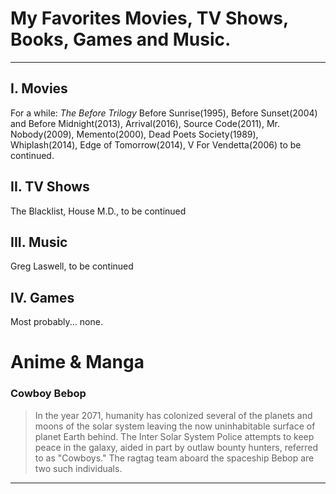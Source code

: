 # My Favorites Movies, TV Shows, Books, Games and Music.
___________________________________________________________

## I. Movies
For a while: *The Before Trilogy* Before Sunrise(1995), Before Sunset(2004) and Before Midnight(2013), Arrival(2016), Source Code(2011), Mr. Nobody(2009), Memento(2000), Dead Poets Society(1989), Whiplash(2014), Edge of Tomorrow(2014), V For Vendetta(2006) to be continued.

## II. TV Shows
The Blacklist, House M.D., to be continued

## III. Music
Greg Laswell, to be continued

## IV. Games
Most probably... none.



# Anime & Manga

### Cowboy Bebop
>In the year 2071, humanity has colonized several of the planets and moons of the solar system leaving the now uninhabitable surface of planet Earth behind. The Inter Solar System Police attempts to keep peace in the galaxy, aided in part by outlaw bounty hunters, referred to as "Cowboys." The ragtag team aboard the spaceship Bebop are two such individuals.
________________________________

